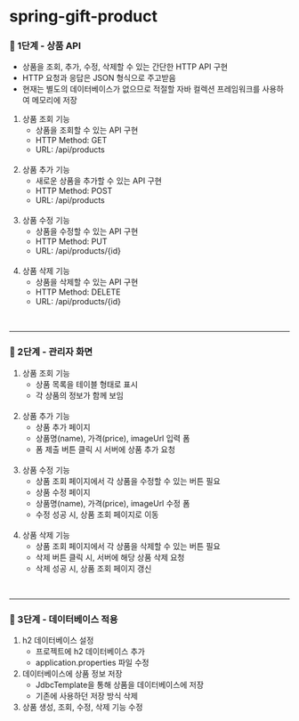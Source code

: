 # spring-gift-product

### 🚀 1단계 - 상품 API
- 상품을 조회, 추가, 수정, 삭제할 수 있는 간단한 HTTP API 구현
- HTTP 요청과 응답은 JSON 형식으로 주고받음
- 현재는 별도의 데이터베이스가 없으므로 적절할 자바 컬렉션 프레임워크를 사용하여 메모리에 저장

1. 상품 조회 기능
    - 상품을 조회할 수 있는 API 구현
    - HTTP Method: GET
    - URL: /api/products
      <br><br>
2. 상품 추가 기능
    - 새로운 상품을 추가할 수 있는 API 구현
    - HTTP Method: POST
    - URL: /api/products
      <br><br>
3. 상품 수정 기능
    - 상품을 수정할 수 있는 API 구현
    - HTTP Method: PUT
    - URL: /api/products/{id}
      <br><br>
4. 상품 삭제 기능
    - 상품을 삭제할 수 있는 API 구현
    - HTTP Method: DELETE
    - URL: /api/products/{id}

<br><hr>

### 🚀 2단계 - 관리자 화면
1. 상품 조회 기능
   - 상품 목록을 테이블 형태로 표시
   - 각 상품의 정보가 함께 보임
   <br><br>
2. 상품 추가 기능
   - 상품 추가 페이지
   - 상품명(name), 가격(price), imageUrl 입력 폼
   - 폼 제출 버튼 클릭 시 서버에 상품 추가 요청
   <br><br>
3. 상품 수정 기능
   - 상품 조회 페이지에서 각 상품을 수정할 수 있는 버튼 필요
   - 상품 수정 페이지
   - 상품명(name), 가격(price), imageUrl 수정 폼
   - 수정 성공 시, 상품 조회 페이지로 이동
   <br><br>
4. 상품 삭제 기능
   - 상품 조회 페이지에서 각 상품을 삭제할 수 있는 버튼 필요
   - 삭제 버튼 클릭 시, 서버에 해당 상품 삭제 요청
   - 삭제 성공 시, 상품 조회 페이지 갱신

<br><hr>

###  🚀 3단계 - 데이터베이스 적용
1. h2 데이터베이스 설정
   - 프로젝트에 h2 데이터베이스 추가
   - application.properties 파일 수정
2. 데이터베이스에 상품 정보 저장
   - JdbcTemplate을 통해 상품을 데이터베이스에 저장
   - 기존에 사용하던 저장 방식 삭제
3. 상품 생성, 조회, 수정, 삭제 기능 수정

<br>